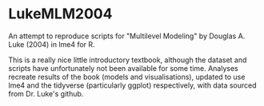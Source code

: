 # LukeMLM2004
An attempt to reproduce scripts for "Multilevel Modeling" by Douglas A. Luke (2004) in lme4 for R.

This is a really nice little introductory textbook, although the dataset and scripts have unfortunately not been available for some time. Analyses recreate results of the book (models and visualisations), updated to use lme4 and the tidyverse (particularly ggplot) respectively, with data sourced from Dr. Luke's github.
